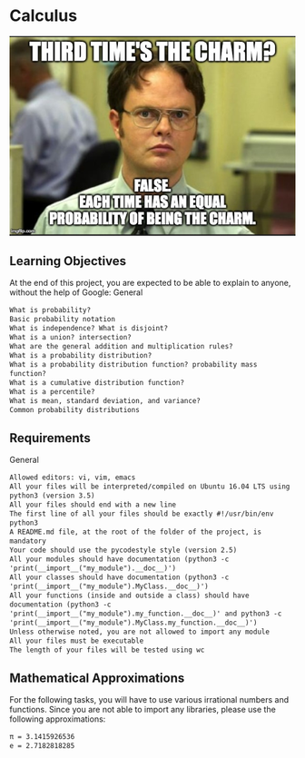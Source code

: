 # Calculus

![This is an image](https://github.com/SilvanaJ90/holbertonschool-machine_learning/blob/main/math/probability/img.png)



## Learning Objectives

At the end of this project, you are expected to be able to explain to anyone, without the help of Google:
General

    What is probability?
    Basic probability notation
    What is independence? What is disjoint?
    What is a union? intersection?
    What are the general addition and multiplication rules?
    What is a probability distribution?
    What is a probability distribution function? probability mass function?
    What is a cumulative distribution function?
    What is a percentile?
    What is mean, standard deviation, and variance?
    Common probability distributions

## Requirements
General

    Allowed editors: vi, vim, emacs
    All your files will be interpreted/compiled on Ubuntu 16.04 LTS using python3 (version 3.5)
    All your files should end with a new line
    The first line of all your files should be exactly #!/usr/bin/env python3
    A README.md file, at the root of the folder of the project, is mandatory
    Your code should use the pycodestyle style (version 2.5)
    All your modules should have documentation (python3 -c 'print(__import__("my_module").__doc__)')
    All your classes should have documentation (python3 -c 'print(__import__("my_module").MyClass.__doc__)')
    All your functions (inside and outside a class) should have documentation (python3 -c 'print(__import__("my_module").my_function.__doc__)' and python3 -c 'print(__import__("my_module").MyClass.my_function.__doc__)')
    Unless otherwise noted, you are not allowed to import any module
    All your files must be executable
    The length of your files will be tested using wc

## Mathematical Approximations

For the following tasks, you will have to use various irrational numbers and functions. Since you are not able to import any libraries, please use the following approximations:

```
π = 3.1415926536
e = 2.7182818285
```

